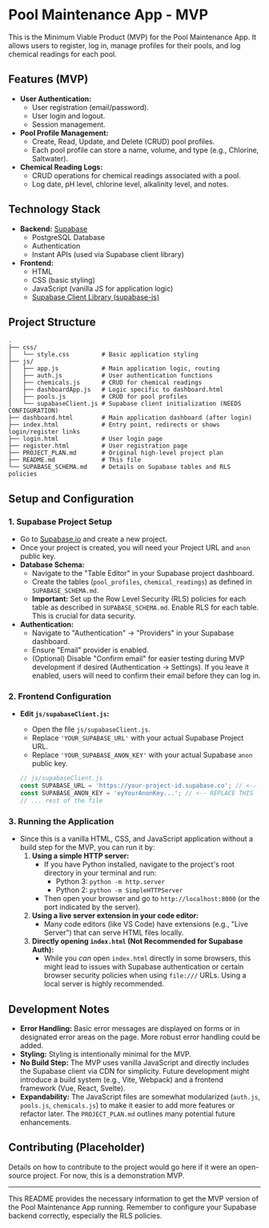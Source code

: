 # Pool Maintenance App - MVP

This is the Minimum Viable Product (MVP) for the Pool Maintenance App. It allows users to register, log in, manage profiles for their pools, and log chemical readings for each pool.

## Features (MVP)

*   **User Authentication:**
    *   User registration (email/password).
    *   User login and logout.
    *   Session management.
*   **Pool Profile Management:**
    *   Create, Read, Update, and Delete (CRUD) pool profiles.
    *   Each pool profile can store a name, volume, and type (e.g., Chlorine, Saltwater).
*   **Chemical Reading Logs:**
    *   CRUD operations for chemical readings associated with a pool.
    *   Log date, pH level, chlorine level, alkalinity level, and notes.

## Technology Stack

*   **Backend:** [Supabase](https://supabase.io/)
    *   PostgreSQL Database
    *   Authentication
    *   Instant APIs (used via Supabase client library)
*   **Frontend:**
    *   HTML
    *   CSS (basic styling)
    *   JavaScript (vanilla JS for application logic)
    *   [Supabase Client Library (supabase-js)](https://supabase.com/docs/library/js/getting-started)

## Project Structure

```
.
├── css/
│   └── style.css         # Basic application styling
├── js/
│   ├── app.js            # Main application logic, routing
│   ├── auth.js           # User authentication functions
│   ├── chemicals.js      # CRUD for chemical readings
│   ├── dashboardApp.js   # Logic specific to dashboard.html
│   ├── pools.js          # CRUD for pool profiles
│   └── supabaseClient.js # Supabase client initialization (NEEDS CONFIGURATION)
├── dashboard.html        # Main application dashboard (after login)
├── index.html            # Entry point, redirects or shows login/register links
├── login.html            # User login page
├── register.html         # User registration page
├── PROJECT_PLAN.md       # Original high-level project plan
├── README.md             # This file
└── SUPABASE_SCHEMA.md    # Details on Supabase tables and RLS policies
```

## Setup and Configuration

### 1. Supabase Project Setup

*   Go to [Supabase.io](https://supabase.io/) and create a new project.
*   Once your project is created, you will need your Project URL and `anon` public key.
*   **Database Schema:**
    *   Navigate to the "Table Editor" in your Supabase project dashboard.
    *   Create the tables (`pool_profiles`, `chemical_readings`) as defined in `SUPABASE_SCHEMA.md`.
    *   **Important:** Set up the Row Level Security (RLS) policies for each table as described in `SUPABASE_SCHEMA.md`. Enable RLS for each table. This is crucial for data security.
*   **Authentication:**
    *   Navigate to "Authentication" -> "Providers" in your Supabase dashboard.
    *   Ensure "Email" provider is enabled.
    *   (Optional) Disable "Confirm email" for easier testing during MVP development if desired (Authentication -> Settings). If you leave it enabled, users will need to confirm their email before they can log in.

### 2. Frontend Configuration

*   **Edit `js/supabaseClient.js`:**
    *   Open the file `js/supabaseClient.js`.
    *   Replace `'YOUR_SUPABASE_URL'` with your actual Supabase Project URL.
    *   Replace `'YOUR_SUPABASE_ANON_KEY'` with your actual Supabase `anon` public key.

    ```javascript
    // js/supabaseClient.js
    const SUPABASE_URL = 'https://your-project-id.supabase.co'; // <-- REPLACE THIS
    const SUPABASE_ANON_KEY = 'eyYourAnonKey...'; // <-- REPLACE THIS
    // ... rest of the file
    ```

### 3. Running the Application

*   Since this is a vanilla HTML, CSS, and JavaScript application without a build step for the MVP, you can run it by:
    1.  **Using a simple HTTP server:**
        *   If you have Python installed, navigate to the project's root directory in your terminal and run:
            *   Python 3: `python -m http.server`
            *   Python 2: `python -m SimpleHTTPServer`
        *   Then open your browser and go to `http://localhost:8000` (or the port indicated by the server).
    2.  **Using a live server extension in your code editor:**
        *   Many code editors (like VS Code) have extensions (e.g., "Live Server") that can serve HTML files locally.
    3.  **Directly opening `index.html` (Not Recommended for Supabase Auth):**
        *   While you *can* open `index.html` directly in some browsers, this might lead to issues with Supabase authentication or certain browser security policies when using `file:///` URLs. Using a local server is highly recommended.

## Development Notes

*   **Error Handling:** Basic error messages are displayed on forms or in designated error areas on the page. More robust error handling could be added.
*   **Styling:** Styling is intentionally minimal for the MVP.
*   **No Build Step:** The MVP uses vanilla JavaScript and directly includes the Supabase client via CDN for simplicity. Future development might introduce a build system (e.g., Vite, Webpack) and a frontend framework (Vue, React, Svelte).
*   **Expandability:** The JavaScript files are somewhat modularized (`auth.js`, `pools.js`, `chemicals.js`) to make it easier to add more features or refactor later. The `PROJECT_PLAN.md` outlines many potential future enhancements.

## Contributing (Placeholder)

Details on how to contribute to the project would go here if it were an open-source project.
For now, this is a demonstration MVP.

---

This README provides the necessary information to get the MVP version of the Pool Maintenance App running. Remember to configure your Supabase backend correctly, especially the RLS policies.